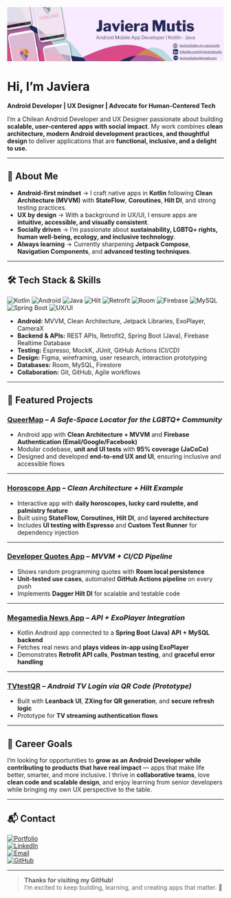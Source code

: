 <div align="center">
  <a href="https://www.linkedin.com/in/javieramutis/">
    <img src="https://github.com/javimutis/javimutis/blob/816d0c714f934bdff2066d2d18af5a6f8afed999/banner.jpg?raw=true" alt="Javiera Mutis Banner">
  </a>
</div>

# Hi, I’m Javiera   

**Android Developer | UX Designer | Advocate for Human-Centered Tech**  

I’m a Chilean Android Developer and UX Designer passionate about building **scalable, user-centered apps with social impact**. My work combines **clean architecture, modern Android development practices, and thoughtful design** to deliver applications that are **functional, inclusive, and a delight to use.**

---

## 🚀 About Me  

- **Android-first mindset** → I craft native apps in **Kotlin** following **Clean Architecture (MVVM)** with **StateFlow**, **Coroutines**, **Hilt DI**, and strong testing practices.  
- **UX by design** → With a background in UX/UI, I ensure apps are **intuitive, accessible, and visually consistent**.  
- **Socially driven** → I’m passionate about **sustainability, LGBTQ+ rights, human well-being, ecology, and inclusive technology**.  
- **Always learning** → Currently sharpening **Jetpack Compose**, **Navigation Components**, and **advanced testing techniques**.  

---

## 🛠️ Tech Stack & Skills  

<p align="left">
  <img src="https://img.shields.io/badge/Kotlin-7F52FF?style=flat&logo=kotlin&logoColor=white" alt="Kotlin" />
  <img src="https://img.shields.io/badge/Android-3DDC84?style=flat&logo=android&logoColor=white" alt="Android" />
  <img src="https://img.shields.io/badge/Java-F80000?style=flat&logo=oracle&logoColor=white" alt="Java" />
  <img src="https://img.shields.io/badge/Hilt-4285F4?style=flat&logo=android&logoColor=white" alt="Hilt" />
  <img src="https://img.shields.io/badge/Retrofit-009688?style=flat&logo=android&logoColor=white" alt="Retrofit" />
  <img src="https://img.shields.io/badge/Room-1976D2?style=flat&logo=android&logoColor=white" alt="Room" />
  <img src="https://img.shields.io/badge/Firebase-FFCA28?style=flat&logo=firebase&logoColor=black" alt="Firebase" />
  <img src="https://img.shields.io/badge/MySQL-4479A1?style=flat&logo=mysql&logoColor=white" alt="MySQL" />
  <img src="https://img.shields.io/badge/Spring Boot-6DB33F?style=flat&logo=springboot&logoColor=white" alt="Spring Boot" />
  <img src="https://img.shields.io/badge/UX%2FUI-FD3A5C?style=flat&logo=figma&logoColor=white" alt="UX/UI" />
</p>

- **Android:** MVVM, Clean Architecture, Jetpack Libraries, ExoPlayer, CameraX  
- **Backend & APIs:** REST APIs, Retrofit2, Spring Boot (Java), Firebase Realtime Database  
- **Testing:** Espresso, MockK, JUnit, GitHub Actions (CI/CD)  
- **Design:** Figma, wireframing, user research, interaction prototyping  
- **Databases:** Room, MySQL, Firestore  
- **Collaboration:** Git, GitHub, Agile workflows  

---

## 📱 Featured Projects  

### [**QueerMap**](https://github.com/javimutis/QueerMap) – *A Safe-Space Locator for the LGBTQ+ Community*  
- Android app with **Clean Architecture + MVVM** and **Firebase Authentication (Email/Google/Facebook)**  
- Modular codebase, **unit and UI tests** with **95% coverage (JaCoCo)**  
- Designed and developed **end-to-end UX and UI**, ensuring inclusive and accessible flows  

---

### [**Horoscope App**](https://github.com/javimutis/HoroscopeApp) – *Clean Architecture + Hilt Example*  
- Interactive app with **daily horoscopes, lucky card roulette, and palmistry feature**  
- Built using **StateFlow, Coroutines, Hilt DI**, and **layered architecture**  
- Includes **UI testing with Espresso** and **Custom Test Runner** for dependency injection  

---

### [**Developer Quotes App**](https://github.com/javimutis/DeveloperQuotes) – *MVVM + CI/CD Pipeline*  
- Shows random programming quotes with **Room local persistence**  
- **Unit-tested use cases**, automated **GitHub Actions pipeline** on every push  
- Implements **Dagger Hilt DI** for scalable and testable code  

---

### [**Megamedia News App**](https://github.com/javimutis/MegamediaNews) – *API + ExoPlayer Integration*  
- Kotlin Android app connected to a **Spring Boot (Java) API + MySQL backend**  
- Fetches real news and **plays videos in-app using ExoPlayer**  
- Demonstrates **Retrofit API calls**, **Postman testing**, and **graceful error handling**  

---

### [**TVtestQR**](https://github.com/javimutis/TVtestQR) – *Android TV Login via QR Code (Prototype)*  
- Built with **Leanback UI**, **ZXing for QR generation**, and **secure refresh logic**  
- Prototype for **TV streaming authentication flows**  

---

## 🎯 Career Goals  

I’m looking for opportunities to **grow as an Android Developer while contributing to products that have real impact** — apps that make life better, smarter, and more inclusive. I thrive in **collaborative teams**, love **clean code and scalable design**, and enjoy learning from senior developers while bringing my own UX perspective to the table.  

---

## 📬 Contact  

[![Portfolio](https://img.shields.io/badge/Portfolio-003E54?style=flat&logo=Google-chrome&logoColor=white)](https://javimutisdev.my.canva.site/)  
[![LinkedIn](https://img.shields.io/badge/-Javiera%20Mutis-blue?style=flat&logo=linkedin&logoColor=white)](https://www.linkedin.com/in/javieramutis/)  
[![Email](https://img.shields.io/badge/-javimutisdev%40gmail.com-red?style=flat&logo=gmail&logoColor=white)](mailto:javimutisdev@gmail.com)  
[![GitHub](https://img.shields.io/badge/-javimutis-black?style=flat&logo=github&logoColor=white)](https://github.com/javimutis)  

---

> **Thanks for visiting my GitHub!**  
> I’m excited to keep building, learning, and creating apps that matter. 🚀
